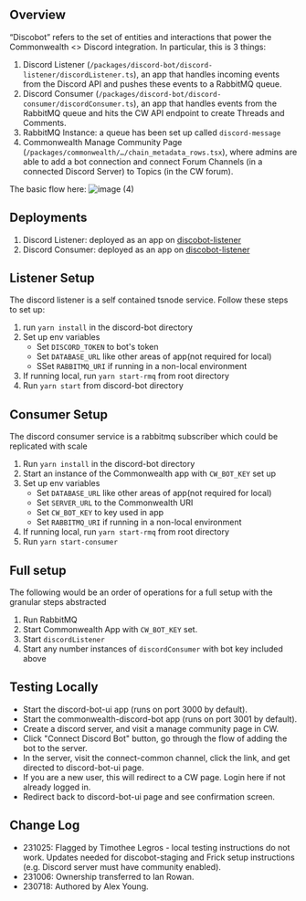 ## Overview

“Discobot” refers to the set of entities and interactions that power the Commonwealth <> Discord integration. In particular, this is 3 things:

1. Discord Listener (`/packages/discord-bot/discord-listener/discordListener.ts`), an app that handles incoming events from the Discord API and pushes these events to a RabbitMQ queue.
2. Discord Consumer (`/packages/discord-bot/discord-consumer/discordConsumer.ts`), an app that handles events from the RabbitMQ queue and hits the CW API endpoint to create Threads and Comments.
3. RabbitMQ Instance: a queue has been set up called `discord-message`
4. Commonwealth Manage Community Page (`/packages/commonwealth/…/chain_metadata_rows.tsx`), where admins are able to add a bot connection and connect Forum Channels (in a connected Discord Server) to Topics (in the CW forum).

The basic flow here:
![image (4)](https://github.com/hicommonwealth/commonwealth/assets/31940965/aaf5719a-4ea1-46be-bbbf-3cce55ba7528)

## Deployments

1. Discord Listener: deployed as an app on [discobot-listener](https://dashboard.heroku.com/apps/discobot-listener/resources)
2. Discord Consumer: deployed as an app on [discobot-listener](https://dashboard.heroku.com/apps/discobot-listener/resources)

## Listener Setup

The discord listener is a self contained tsnode service. Follow these steps to set up:

1. run `yarn install` in the discord-bot directory
2. Set up env variables
    - Set `DISCORD_TOKEN` to bot's token
    - Set `DATABASE_URL` like other areas of app(not required for local)
    - SSet `RABBITMQ_URI` if running in a non-local environment
3. If running local, run `yarn start-rmq` from root directory
4. Run `yarn start` from discord-bot directory

## Consumer Setup

The discord consumer service is a rabbitmq subscriber which could be replicated with scale

1. Run `yarn install` in the discord-bot directory
2. Start an instance of the Commonwealth app with `CW_BOT_KEY` set up
3. Set up env variables
    - Set `DATABASE_URL` like other areas of app(not required for local)
    - Set `SERVER_URL` to the Commonwealth URI
    - Set `CW_BOT_KEY` to key used in app
    - Set `RABBITMQ_URI` if running in a non-local environment
4. If running local, run `yarn start-rmq` from root directory
5. Run `yarn start-consumer`

## Full setup

The following would be an order of operations for a full setup with the granular steps abstracted

1. Run RabbitMQ
2. Start Commonwealth App with `CW_BOT_KEY` set.
3. Start `discordListener`
4. Start any number instances of `discordConsumer` with bot key included above

## Testing Locally

- Start the discord-bot-ui app (runs on port 3000 by default).
- Start the commonwealth-discord-bot app (runs on port 3001 by default).
- Create a discord server, and visit a manage community page in CW.
- Click "Connect Discord Bot" button, go through the flow of adding the bot to the server.
- In the server, visit the connect-common channel, click the link, and get directed to discord-bot-ui page.
- If you are a new user, this will redirect to a CW page. Login here if not already logged in.
- Redirect back to discord-bot-ui page and see confirmation screen.

## Change Log

- 231025: Flagged by Timothee Legros - local testing instructions do not work. Updates needed for discobot-staging
and Frick setup instructions (e.g. Discord server must have community enabled).
- 231006: Ownership transferred to Ian Rowan.
- 230718: Authored by Alex Young.
